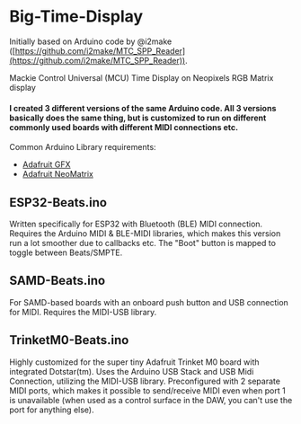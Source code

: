 # Big-Time-Display
Initially based on Arduino code by @i2make ([https://github.com/i2make/MTC_SPP_Reader](https://github.com/i2make/MTC_SPP_Reader)).

Mackie Control Universal (MCU) Time Display on Neopixels RGB Matrix display

#### I created 3 different versions of the same Arduino code. All 3 versions basically does the same thing, but is customized to run on different commonly used boards with different MIDI connections etc.

Common Arduino Library requirements:
- [Adafruit GFX](https://github.com/adafruit/Adafruit-GFX-Library)
- [Adafruit NeoMatrix](https://github.com/adafruit/Adafruit_NeoMatrix)

## ESP32-Beats.ino
  
Written specifically for ESP32 with Bluetooth (BLE) MIDI connection. Requires the Arduino MIDI & BLE-MIDI libraries, which makes this version run a lot smoother due to callbacks etc.
The "Boot" button is mapped to toggle between Beats/SMPTE.

## SAMD-Beats.ino
  
For SAMD-based boards with an onboard push button and USB connection for MIDI. Requires the MIDI-USB library.

## TrinketM0-Beats.ino
  
Highly customized for the super tiny Adafruit Trinket M0 board with integrated Dotstar(tm). Uses the Arduino USB Stack and USB Midi Connection, utilizing the MIDI-USB library. Preconfigured with 2 separate MIDI ports, which makes it possible to send/receive MIDI even when port 1 is unavailable (when used as a control surface in the DAW, you can't use the port for anything else).

